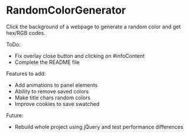 RandomColorGenerator
====================

Click the background of a webpage to generate a random color and get hex/RGB codes.


ToDo:
- Fix overlay close button and clicking on #infoContent
- Complete the README file


Features to add:
- Add animations to panel elements
- Ability to remove saved colors
- Make title chars random colors
- Improve cookies to save swatched




Future:
- Rebuild whole project using jQuery and test performance differences
